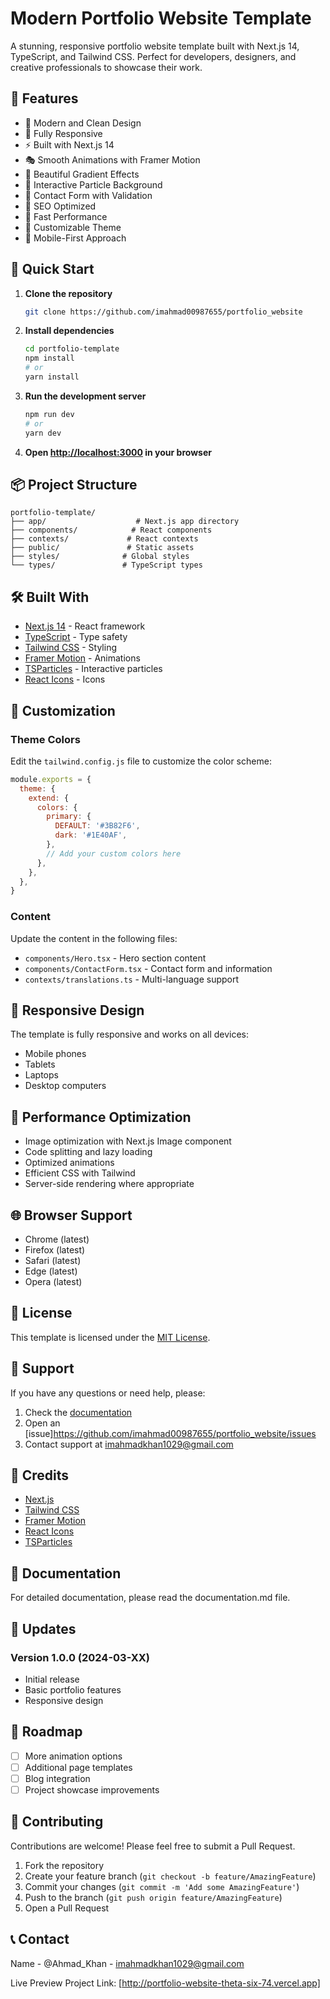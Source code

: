 # Modern Portfolio Website Template

A stunning, responsive portfolio website template built with Next.js 14, TypeScript, and Tailwind CSS. Perfect for developers, designers, and creative professionals to showcase their work.

## 🌟 Features

- 🎨 Modern and Clean Design
- 📱 Fully Responsive
- ⚡ Built with Next.js 14
- 🎭 Smooth Animations with Framer Motion
- 🌈 Beautiful Gradient Effects
- 🎯 Interactive Particle Background
- 📝 Contact Form with Validation
- 🎯 SEO Optimized
- 🚀 Fast Performance
- 🎨 Customizable Theme
- 📱 Mobile-First Approach

## 🚀 Quick Start

1. **Clone the repository**
   ```bash
   git clone https://github.com/imahmad00987655/portfolio_website
   ```

2. **Install dependencies**
   ```bash
   cd portfolio-template
   npm install
   # or
   yarn install
   ```

3. **Run the development server**
   ```bash
   npm run dev
   # or
   yarn dev
   ```

4. **Open [http://localhost:3000](http://localhost:3000) in your browser**

## 📦 Project Structure

```
portfolio-template/
├── app/                    # Next.js app directory
├── components/            # React components
├── contexts/             # React contexts
├── public/               # Static assets
├── styles/              # Global styles
└── types/               # TypeScript types
```

## 🛠️ Built With

- [Next.js 14](https://nextjs.org/) - React framework
- [TypeScript](https://www.typescriptlang.org/) - Type safety
- [Tailwind CSS](https://tailwindcss.com/) - Styling
- [Framer Motion](https://www.framer.com/motion/) - Animations
- [TSParticles](https://particles.js.org/) - Interactive particles
- [React Icons](https://react-icons.github.io/react-icons/) - Icons

## 🎨 Customization

### Theme Colors

Edit the `tailwind.config.js` file to customize the color scheme:

```javascript
module.exports = {
  theme: {
    extend: {
      colors: {
        primary: {
          DEFAULT: '#3B82F6',
          dark: '#1E40AF',
        },
        // Add your custom colors here
      },
    },
  },
}
```

### Content

Update the content in the following files:
- `components/Hero.tsx` - Hero section content
- `components/ContactForm.tsx` - Contact form and information
- `contexts/translations.ts` - Multi-language support

## 📱 Responsive Design

The template is fully responsive and works on all devices:
- Mobile phones
- Tablets
- Laptops
- Desktop computers

## 🚀 Performance Optimization

- Image optimization with Next.js Image component
- Code splitting and lazy loading
- Optimized animations
- Efficient CSS with Tailwind
- Server-side rendering where appropriate

## 🌐 Browser Support

- Chrome (latest)
- Firefox (latest)
- Safari (latest)
- Edge (latest)
- Opera (latest)

## 📝 License

This template is licensed under the [MIT License](LICENSE).

## 🤝 Support

If you have any questions or need help, please:
1. Check the [documentation](docs/)
2. Open an [issue]https://github.com/imahmad00987655/portfolio_website/issues
3. Contact support at imahmadkhan1029@gmail.com

## 🙏 Credits

- [Next.js](https://nextjs.org/)
- [Tailwind CSS](https://tailwindcss.com/)
- [Framer Motion](https://www.framer.com/motion/)
- [React Icons](https://react-icons.github.io/react-icons/)
- [TSParticles](https://particles.js.org/)

## 📄 Documentation

For detailed documentation, please read the documentation.md file.

## 🔄 Updates

### Version 1.0.0 (2024-03-XX)
- Initial release
- Basic portfolio features
- Responsive design

## 🎯 Roadmap

- [ ] More animation options
- [ ] Additional page templates
- [ ] Blog integration
- [ ] Project showcase improvements

## 🤝 Contributing

Contributions are welcome! Please feel free to submit a Pull Request.

1. Fork the repository
2. Create your feature branch (`git checkout -b feature/AmazingFeature`)
3. Commit your changes (`git commit -m 'Add some AmazingFeature'`)
4. Push to the branch (`git push origin feature/AmazingFeature`)
5. Open a Pull Request

## 📞 Contact

Name - @Ahmad_Khan - imahmadkhan1029@gmail.com

Live Preview Project Link: [http://portfolio-website-theta-six-74.vercel.app]
